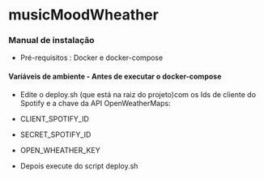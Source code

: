 # musicMoodWheather

### Manual de instalação

 - Pré-requisitos : Docker e docker-compose
 
 #### Variáveis de ambiente - Antes de executar o docker-compose 

- Edite o deploy.sh (que está na raiz do projeto)com os Ids de cliente do Spotify e a chave da API OpenWeatherMaps:

 - CLIENT_SPOTIFY_ID
 - SECRET_SPOTIFY_ID
 - OPEN_WHEATHER_KEY

- Depois execute do script deploy.sh

